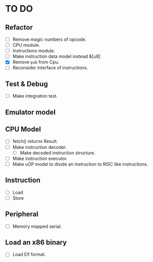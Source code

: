 # TO DO

## Refactor

- [ ] Remove magic numbers of opcode.
- [ ] CPU module.
- [ ] Instructions module.
- [ ] Make instruction data model instead &[u8]
- [x] Remove `pub` from Cpu.
- [ ] Reconsider interface of instructions.

## Test & Debug

- [ ] Make integration test.

## Emulator model

## CPU Model

- [ ] fetch() returns Result.
- [ ] Make instruction decoder.
  - [ ] Make decoded instruction structure.
- [ ] Make instruction executor.
- [ ] Make uOP model to divide an instruction to RISC like instructions.

## Instruction

- [ ] Load
- [ ] Store

## Peripheral

- [ ] Memory mapped serial.

## Load an x86 binary

- [ ] Load Elf format.
